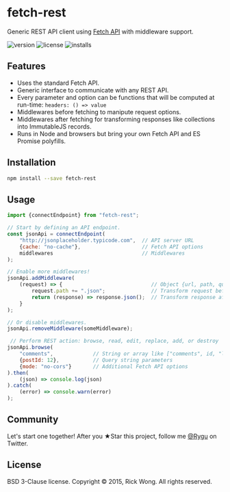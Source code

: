 # fetch-rest

Generic REST API client using [Fetch API](https://github.com/whatwg/fetch) with middleware support.

![version](https://img.shields.io/npm/v/fetch-rest.svg) ![license](https://img.shields.io/npm/l/fetch-rest.svg) ![installs](https://img.shields.io/npm/dt/fetch-rest.svg)

## Features

- Uses the standard Fetch API.
- Generic interface to communicate with any REST API.
- Every parameter and option can be functions that will be computed at run-time: `headers: () => value` 
- Middlewares before fetching to manipute request options.
- Middlewares after fetching for transforming responses like collections into ImmutableJS records.
- Runs in Node and browsers but bring your own Fetch API and ES Promise polyfills.

## Installation

```bash
npm install --save fetch-rest
```

## Usage

````js
import {connectEndpoint} from "fetch-rest";

// Start by defining an API endpoint.
const jsonApi = connectEndpoint(
	"http://jsonplaceholder.typicode.com",  // API server URL
	{cache: "no-cache"},                    // Fetch API options
	middlewares                             // Middlewares
);

// Enable more middlewares!
jsonApi.addMiddleware(
	(request) => {                             // Object {url, path, query, options}
		request.path += ".json";               // Transform request before fetching
		return (response) => response.json();  // Transform response after fetching
	}
);

// Or disable middlewares. 
jsonApi.removeMiddleware(someMiddleware);

 // Perform REST action: browse, read, edit, replace, add, or destroy
jsonApi.browse(            
	"comments",             // String or array like ["comments", id, "likes", id] etc
	{postId: 12},           // Query string parameters
	{mode: "no-cors"}       // Additional Fetch API options
).then(
	(json) => console.log(json)
).catch(
	(error) => console.warn(error)
);
````

## Community

Let's start one together! After you ★Star this project, follow me [@Rygu](https://twitter.com/rygu)
on Twitter.

## License

BSD 3-Clause license. Copyright © 2015, Rick Wong. All rights reserved.
